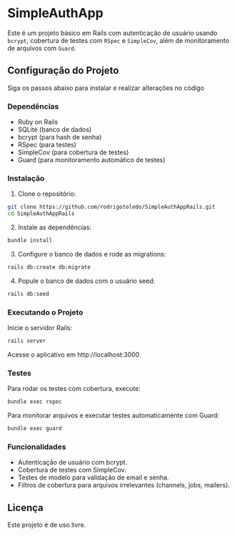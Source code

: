 # SimpleAuthApp

Este é um projeto básico em Rails com autenticação de usuário usando `bcrypt`, cobertura de testes com `RSpec` e `SimpleCov`, além de monitoramento de arquivos com `Guard`.

## Configuração do Projeto

Siga os passos abaixo para instalar e realizar alterações no código

### Dependências

- Ruby on Rails
- SQLite (banco de dados)
- bcrypt (para hash de senha)
- RSpec (para testes)
- SimpleCov (para cobertura de testes)
- Guard (para monitoramento automático de testes)

### Instalação

1. Clone o repositório:

```bash
git clone https://github.com/rodrigotoledo/SimpleAuthAppRails.git
cd SimpleAuthAppRails
```

2. Instale as dependências:

```bash
bundle install
```

3. Configure o banco de dados e rode as migrations:

```bash
rails db:create db:migrate
```

4. Popule o banco de dados com o usuário seed:

```bash
rails db:seed
```

### Executando o Projeto

Inicie o servidor Rails:

```bash
rails server
```

Acesse o aplicativo em http://localhost:3000

### Testes

Para rodar os testes com cobertura, execute:

```bash
bundle exec rspec
```

Para monitorar arquivos e executar testes automaticamente com Guard:

```bash
bundle exec guard
```

### Funcionalidades

- Autenticação de usuário com bcrypt.
- Cobertura de testes com SimpleCov.
- Testes de modelo para validação de email e senha.
- Filtros de cobertura para arquivos irrelevantes (channels, jobs, mailers).

## Licença

Este projeto é de uso livre.